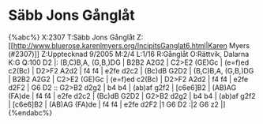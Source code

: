 # Säbb Jons Gånglåt

{%abc%}
X:2307
T:Säbb Jons Gånglåt
Z:[[http://www.bluerose.karenlmyers.org/IncipitsGanglat6.html|Karen Myers (#2307)]]
Z:Upptecknad 9/2005
M:2/4
L:1/16
R:Gånglåt
O:Rättvik, Dalarna
K:G
Q:100
D2 |: (B,C)B,A, (G,B,)DG | B2B2 A2G2 | C2>E2 (GE)Gc | (e=f)ed c2(Bc) | D2>F2 A2d2 | f4 f4 |
e2fe d2c2 | (Bc)dB G2D2 | (B,C)B,A, (G,B,)DG | B2B2 A2G2 | C2>E2 (GE)Gc | (e=f)ed c2(Bc) |
D2>F2 A2d2 | f4 f4 | e2fe d2F2 | G6 D2 :: G2>B2 d2g2 | b4 b4 | (ab)af g2f2 | [c6e6]B2 |
(AB)AG (FA)de | f4 f4 | e2fe d2c2 | (Bc)dB G2D2 | G2>B2 d2g2 | b4 b4 |
(ab)af g2f2 | [c6e6]B2 | (AB)AG (FA)de | f4 f4 | e2fe d2F2 |1 G6 D2 :|2 G6 z2 |]
{%endabc%}

